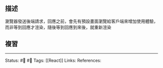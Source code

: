 ## 描述


瀏覽器發送後端請求，回應之前，會先有預設畫面瀏覽給客戶端來增加使用體驗，而非等到回應才渲染，隨後等到回應到來後，就重新渲染

## 複習


---
Status: #🌱 #📓 
Tags:
[[React]]
Links:
References: